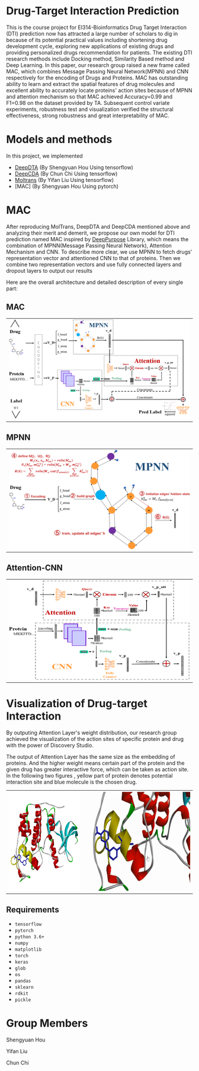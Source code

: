 # Drug-Target Interaction Prediction
This is the course project for EI314-Bioinformatics
Drug Target Interaction (DTI) prediction now has attracted a large number of scholars to dig in because of its potential practical values including shortening drug development cycle, exploring new applications of existing drugs and providing personalized drugs recommendation for patients. The existing DTI research methods include Docking method, Similarity Based method and Deep Learning. In this paper, our research group raised a new frame called MAC, which combines Message Passing Neural Network(MPNN) and CNN respectively for the encoding of Drugs and Proteins. MAC has outstanding ability to learn and extract the spatial features of drug molecules and excellent ability to accurately locate proteins' action sites because of MPNN and attention mechanism so that MAC achieved Accuracy=0.99 and F1=0.98 on the dataset provided by TA. Subsequent control variate experiments, robustness test and visualization verified the structural effectiveness, strong robustness and great interpretability of MAC.

# Models and methods

In this project, we implemented
- [DeepDTA](https://arxiv.org/pdf/1505.04597.pdf) (By Shengyuan Hou Using tensorflow)
- [DeepCDA](https://arxiv.org/pdf/1807.10165.pdf) (By Chun Chi Using tensorflow)
- [Moltrans](https://arxiv.org/pdf/1903.02740.pdf) (By Yifan Liu Using tensorflow)
- [MAC] (By Shengyuan Hou Using pytorch)

# MAC
After reproducing MolTrans, DeepDTA and DeepCDA mentioned above and analyzing their merit and demerit, we propose our own model for DTI prediction named MAC inspired by [DeepPurpose](https://github.com/kexinhuang12345/DeepPurpose) Library, which means the combination of MPNN(Message Passing Neural Network), Attention Mechanism and CNN. To describe more clear, we use MPNN to fetch drugs' representation vector and attentioned CNN to that of proteins. Then we combine two representation vectors and use fully connected layers and dropout layers to output our results

Here are the overall architecture and detailed description of every single part:
## MAC

<table>
  <tr>
    <td><img src="img/MAC.png" width=500 height=270></td>
  </tr>
</table>

## MPNN

<table>
  <tr>
    <td><img src="img/MPNN.png" width=500 height=270></td>
  </tr>
</table>

## Attention-CNN

<table>
  <tr>
    <td><img src="img/CNN-attention.png" width=500 height=270></td>
  </tr>
</table>
 
# Visualization of Drug-target Interaction

By outputing Attention Layer's weight distribution, our research group achieved the visualization of the action sites of specific protein and drug with the power of Discovery Studio.

The output of Attention Layer has the same size as the embedding of proteins. And the higher weight means certain part of the protein and the given drug has greater interactive force, which can be taken as action site. In the following two figures , yellow part of protein denotes potential interaction site and blue molecule is the chosen drug. 

<table>
  <tr>
    <td><img src="img/global_interaction.png" width=270 height=270></td>
    <td><img src="img/local_interaction.png" width=400 height=270></td>
  </tr>
 </table>


## Requirements

- `tensorflow`
- `pytorch`
- `python 3.6+`
- `numpy`
- `matplotlib`
- `torch`
- `keras`
- `glob`
- `os`
- `pandas`
- `sklearn`
- `rdkit`
- `pickle`


# Group Members

Shengyuan Hou

Yifan Liu

Chun Chi

